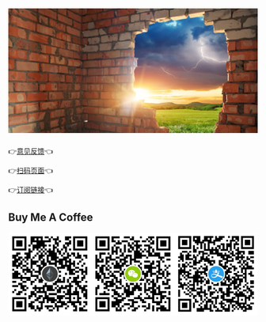 <!-- 8f6153f8afae4b5db65406269cd1c2e4 -->
<h1 align="center">
    <img src="docs/broken_wall.jpg">
</h1>

👉[意见反馈](https://github.com/nulastudio/Freedom/issues)👈

👉[扫码页面](http://nulastudio.org/Freedom/)👈

👉[订阅链接](https://www.liesauer.net/yogurt/subscribe?ACCESS_TOKEN=DAYxR3mMaZAsaqUb)👈

## Buy Me A Coffee

<img src="docs/eth_qrcode.png" width="33.33%"><img src="docs/wxpay_qrcode.png" width="33.33%"><img src="docs/alipay_qrcode.png" width="33.33%">
